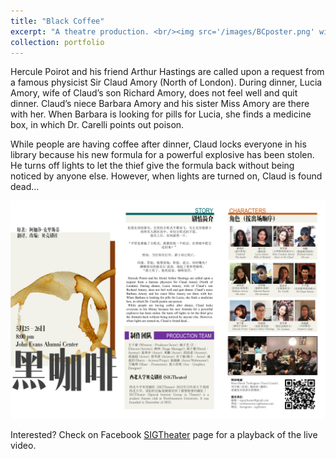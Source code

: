 ```yaml
---
title: "Black Coffee"
excerpt: "A theatre production. <br/><img src='/images/BCposter.png' width='500'>"
collection: portfolio
---
```

Hercule Poirot and his friend Arthur Hastings are called upon a request from a famous physicist Sir Claud Amory (North of London). During dinner, Lucia Amory, wife of Claud’s son Richard Amory, does not feel well and quit dinner. Claud’s niece Barbara Amory and his sister Miss Amory are there with her. When Barbara is looking for pills for Lucia, she finds a medicine box, in which Dr. Carelli points out poison.

While people are having coffee after dinner, Claud locks everyone in his library because his new formula for a powerful explosive has been stolen. He turns off lights to let the thief give the formula back without being noticed by anyone else. However, when lights are turned on, Claud is found dead…

<img src='/images/BCprogram.pdf' width='720'><br/>

Interested? Check on Facebook [SIGTheater](https://www.facebook.com/SIGTheater-169997056926436/) page for a playback of the live video. 
